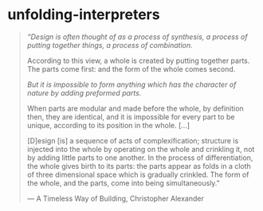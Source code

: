 # unfolding-interpreters

> *“Design is often thought of as a process of synthesis, a process of putting together things, a process of combination.*
> 
> According to this view, a whole is created by putting together parts. The parts come first: and the form of the whole comes second.
> 
> *But it is impossible to form anything which has the character of nature by adding preformed parts.*
> 
> When parts are modular and made before the whole, by definition then, they are identical, and it is impossible for every part to be unique, according to its position in the whole. […]
> 
> [D]esign [is] a sequence of acts of complexification; structure is injected into the whole by operating on the whole and crinkling it, not by adding little parts to one another. In the process of differentiation, the whole gives birth to its parts: the parts appear as folds in a cloth of three dimensional space which is gradually crinkled. The form of the whole, and the parts, come into being simultaneously."
> 
> — A Timeless Way of Building, Christopher Alexander

